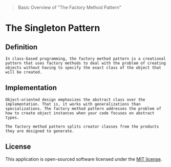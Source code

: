 
> Basic Overview of "The Factory Method Pattern"

# The Singleton Pattern
## Definition
    In class-based programming, the factory method pattern is a creational pattern that uses factory methods to deal with the problem of creating objects without having to specify the exact class of the object that will be created.

## Implementation
    Object-oriented design emphasizes the abstract class over the implementation. That is, it works with generalizations than specializations. The factory method pattern addresses the problem of how to create object instances when your code focuses on abstract types.

    The factory method pattern splits creator classes from the products they are designed to generate.

## License

This application is open-sourced software licensed under the [MIT license](http://opensource.org/licenses/MIT).
